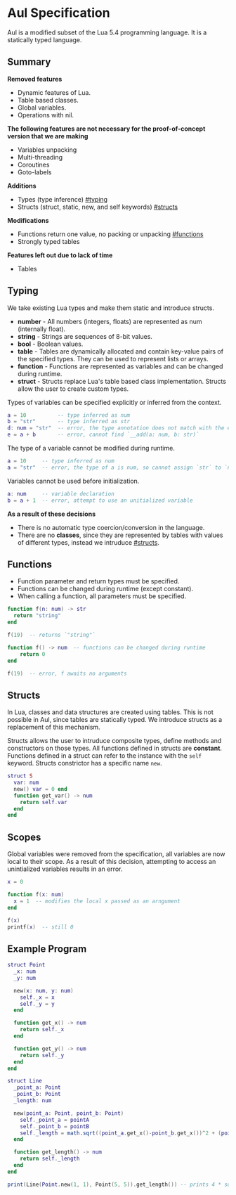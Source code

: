 # Aul Specification
Aul is a modified subset of the Lua 5.4 programming language. It is a statically typed language.

## Summary
**Removed features**  
- Dynamic features of Lua.
- Table based classes.  
- Global variables.
- Operations with nil.

**The following features are not necessary for the proof-of-concept version that we are making**
- Variables unpacking
- Multi-threading
- Coroutines
- Goto-labels

**Additions**
- Types (type inference) [#typing](#typing)
- Structs (struct, static, new, and self keywords) [#structs](#structs)

**Modifications**
- Functions return one value, no packing or unpacking [#functions](#functions)
- Strongly typed tables

**Features left out due to lack of time**
- Tables


## Typing
We take existing Lua types and make them static and
introduce structs.
- **number** -
    All numbers (integers, floats) are represented as num (internally float).
- **string** -
    Strings are sequences of 8-bit values.
- **bool** - Boolean values.
- **table** -
    Tables are dynamically allocated and contain key-value
    pairs of the specified types. They can be used to
    represent lists or arrays.
- **function** -
    Functions are represented as variables and can be changed during runtime.
- **struct** -
    Structs replace Lua's table based class implementation.
    Structs allow the user to create custom types.

Types of variables can be specified explicitly or inferred from the context.
```lua
a = 10          -- type inferred as num
b = "str"       -- type inferred as str
d: num = "str"  -- error, the type annotation does not match with the expression type
e = a + b       -- error, cannot find `__add(a: num, b: str)`
```

The type of a variable cannot be modified during runtime.
```lua
a = 10     -- type inferred as num
a = "str"  -- error, the type of a is num, so cannot assign `str` to `num`
```

Variables cannot be used before initialization.
```lua
a: num     -- variable declaration 
b = a + 1  -- error, attempt to use an unitialized variable
```

**As a result of these decisions**
- There is no automatic type coercion/conversion in the language.
- There are no **classes**, since they are represented by tables with values of
    different types, instead we intruduce [#structs](#structs).

## Functions
- Function parameter and return types must be specified.
- Functions can be changed during runtime (except constant).
- When calling a function, all parameters must be specified.

```lua
function f(n: num) -> str
  return "string"
end

f(19)  -- returns `"string"`

function f() -> num  -- functions can be changed during runtime
    return 0
end

f(19)  -- error, f awaits no arguments
```

## Structs
In Lua, classes and data structures are created using
tables. This is not possible in Aul, since tables are
statically typed.
We introduce structs as a replacement of this mechanism.

Structs allows the user to intruduce composite types, 
define methods and constructors on those types.
All functions defined in structs are **constant**.
Functions defined in a struct can refer to the instance
with the `self` keyword.
Structs constrictor has a specific name `new`.
```lua
struct S 
  var: num 
  new() var = 0 end
  function get_var() -> num
    return self.var
  end
end
```

## Scopes
Global variables were removed from the specification, all variables are now
local to their scope. As a result of this decision, attempting to access an
unintialized variables results in an error.
```lua
x = 0

function f(x: num)
  x = 1  -- modifies the local x passed as an arngument
end

f(x)
printf(x)  -- still 0
```

## Example Program
```lua
struct Point
  _x: num
  _y: num

  new(x: num, y: num)
    self._x = x
    self._y = y
  end

  function get_x() -> num
    return self._x
  end

  function get_y() -> num
    return self._y
  end
end

struct Line
  _point_a: Point
  _point_b: Point
  _length: num

  new(point_a: Point, point_b: Point)
    self._point_a = pointA
    self._point_b = pointB
    self._length = math.sqrt((point_a.get_x()-point_b.get_x())^2 + (point_a.get_y()-point_b.get_y())^2)
  end

  function get_length() -> num
    return self._length
  end
end

print(Line(Point.new(1, 1), Point(5, 5)).get_length()) -- prints 4 * sqrt(2)
```
